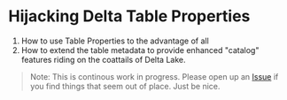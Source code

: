 # Hijacking Delta Table Properties

1. How to use Table Properties to the advantage of all
2. How to extend the table metadata to provide enhanced "catalog" features riding on the coattails of Delta Lake.

> Note: This is continous work in progress. Please open up an [Issue](https://github.com/newfront/hitchhikers_guide_to_deltalake_streaming/issues) if you find things that seem out of place. Just be nice.